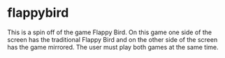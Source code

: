 # flappybird
This is a spin off of the game Flappy Bird. On this game one side of the screen has the traditional Flappy Bird and on the other side of the screen has the game mirrored. The user must play both games at the same time.
